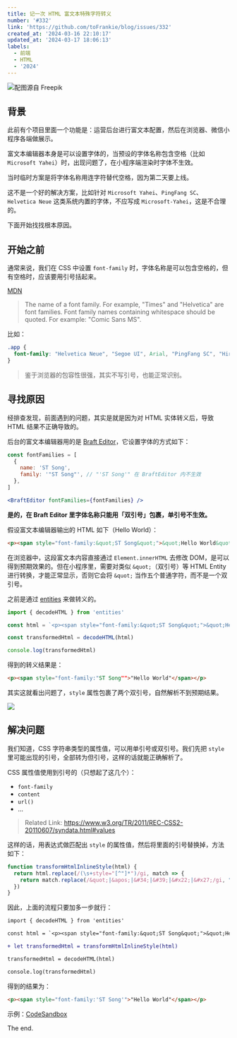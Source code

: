 ```yaml
---
title: 记一次 HTML 富文本特殊字符转义
number: '#332'
link: 'https://github.com/toFrankie/blog/issues/332'
created_at: '2024-03-16 22:10:17'
updated_at: '2024-03-17 18:06:13'
labels:
  - 前端
  - HTML
  - '2024'
---
```


![配图源自 Freepik](https://cdn.jsdelivr.net/gh/toFrankie/blog@main/images/2024/3/1710603624284.jpg)

## 背景

此前有个项目里面一个功能是：运营后台进行富文本配置，然后在浏览器、微信小程序各端做展示。

富文本编辑器本身是可以设置字体的，当预设的字体名称包含空格（比如 `Microsoft Yahei`）时，出现问题了，在小程序端渲染时字体不生效。

当时临时方案是将字体名称用连字符替代空格，因为第二天要上线。

这不是一个好的解决方案，比如针对 `Microsoft Yahei`、`PingFang SC`、`Helvetica Neue` 这类系统内置的字体，不应写成 `Microsoft-Yahei`，这是不合理的。

下面开始找找根本原因。

## 开始之前

通常来说，我们在 CSS 中设置 `font-family` 时，字体名称是可以包含空格的，但有空格时，应该要用引号括起来。

[MDN](https://developer.mozilla.org/en-US/docs/Web/CSS/font-family#family-name)

> The name of a font family. For example, "Times" and "Helvetica" are font families. Font family names containing whitespace should be quoted. For example: "Comic Sans MS".

比如：

```css
.app {
  font-family: "Helvetica Neue", "Segoe UI", Arial, "PingFang SC", "Hiragino Sans GB", "Microsoft YaHei", sans-serif;
}
```

> 鉴于浏览器的包容性很强，其实不写引号，也能正常识别。

## 寻找原因

经排查发现，前面遇到的问题，其实是就是因为对 HTML 实体转义后，导致 HTML 结果不正确导致的。

后台的富文本编辑器用的是 [Braft Editor](https://github.com/margox/braft-editor)，它设置字体的方式如下：

```js
const fontFamilies = [
  {
    name: 'ST Song',
    family: '"ST Song"', // "'ST Song'" 在 BraftEditor 内不生效
  },
]
```

```jsx
<BraftEditor fontFamilies={fontFamilies} />
```

**是的，在 Braft Editor 里字体名称只能用「双引号」包裹，单引号不生效。**

假设富文本编辑器输出的 HTML 如下（Hello World）：

```html
<p><span style="font-family:&quot;ST Song&quot;">&quot;Hello World&quot;</span></p>
```

在浏览器中，这段富文本内容直接通过 `Element.innerHTML` 去修改 DOM，是可以得到预期效果的。但在小程序里，需要对类似 `&quot;`（双引号）等 HTML Entity 进行转换，才能正常显示，否则它会将 `&quot;` 当作五个普通字符，而不是一个双引号。

之前是通过 [entities](https://github.com/fb55/entities) 来做转义的。

```js
import { decodeHTML } from 'entities'

const html = `<p><span style="font-family:&quot;ST Song&quot;">&quot;Hello World&quot;</span></p>`

const transformedHtml = decodeHTML(html)

console.log(transformedHtml)
```

得到的转义结果是：

```html
<p><span style="font-family:"ST Song"">"Hello World"</span></p>
```

其实这就看出问题了，`style` 属性包裹了两个双引号，自然解析不到预期结果。

![](https://cdn.jsdelivr.net/gh/toFrankie/blog@main/images/2024/3/1710601910676.png)


## 解决问题

我们知道，CSS 字符串类型的属性值，可以用单引号或双引号。我们先把 `style` 里可能出现的引号，全部转为但引号，这样的话就能正确解析了。

CSS 属性值使用到引号的（只想起了这几个）：

- `font-family`
- `content`
- `url()`
- ...

> Related Link: https://www.w3.org/TR/2011/REC-CSS2-20110607/syndata.html#values

这样的话，用表达式做匹配出 `style` 的属性值，然后将里面的引号替换掉，方法如下：

```js
function transformHtmlInlineStyle(html) {
  return html.replace(/(\s+style="[^"]*")/gi, match => {
    return match.replace(/&quot;|&apos;|&#34;|&#39;|&#x22;|&#x27;/gi, "'")
  })
}
```

因此，上面的流程只要加多一步就行：


```diff
import { decodeHTML } from 'entities'

const html = `<p><span style="font-family:&quot;ST Song&quot;">&quot;Hello World&quot;</span></p>`

+ let transformedHtml = transformHtmlInlineStyle(html)

transformedHtml = decodeHTML(html)

console.log(transformedHtml)
```

得到的结果为：

```html
<p><span style="font-family:'ST Song'">"Hello World"</span></p>
```

示例：[CodeSandbox](https://codesandbox.io/p/sandbox/braft-editor-demo-8ppx7t)

The end.
